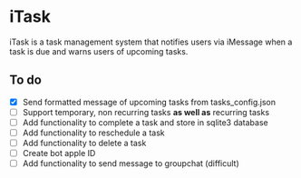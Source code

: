 # iTask

iTask is a task management system that notifies users via iMessage when a task is due and warns users of upcoming tasks.

## To do

- [X] Send formatted message of upcoming tasks from tasks_config.json
- [ ] Support temporary, non recurring tasks **as well as** recurring tasks
- [ ] Add functionality to complete a task and store in sqlite3 database
- [ ] Add functionality to reschedule a task
- [ ] Add functionality to delete a task
- [ ] Create bot apple ID
- [ ] Add functionality to send message to groupchat (difficult)
